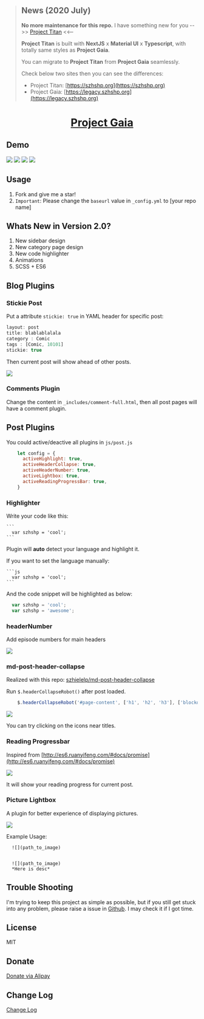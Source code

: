 


>
>## News (2020 July)
>
>**No more maintenance for this repo.** I have something new for you -->> [Project Titan](https://github.com/szhielelp/NextJS-BlogTemplate-ProjectTitan) <<--
>
>**Project Titan** is built with **NextJS** x **Material UI** x **Typescript**, with totally same styles as **Project Gaia**.
>
>You can migrate to **Project Titan** from **Project Gaia** seamlessly.
>
>Check below two sites then you can see the differences:
>
>- Project Titan: [https://szhshp.org](https://szhshp.org)
>- Project Gaia: [https://legacy.szhshp.org](https://legacy.szhshp.org)

<h1 align="center">
  <a href="https://github.com/szhielelp/JekyllTheme-ProjectGaia">
    Project Gaia
  </a>
</h1>


## Demo 

![](    _media/demo/1.png  )
![](    _media/demo/2.png  )
![](    _media/demo/3.png  )
![](    _media/demo/4.png  )




## Usage

1. Fork and give me a star!
1. `Important`: Please change the `baseurl` value in  `_config.yml` to [your repo name]


## Whats New in Version 2.0?

1. New sidebar design 
1. New category page design
1. New code highlighter
1. Animations
2. SCSS + ES6

## Blog Plugins

### Stickie Post

Put a attribute `stickie: true` in YAML header for specific post:

```js
layout: post
title: blablablalala
category : Comic
tags : [Comic, 10101]
stickie: true 
```

Then current post will show ahead of other posts.


![]( _media/post/stickyPost.png )


### Comments Plugin

Change the content in `_includes/comment-full.html`, then all post pages will have a comment plugin.

## Post Plugins

You could active/deactive all plugins in `js/post.js`

```javascript
    let config = {
      activeHighlight: true,
      activeHeaderCollapse: true,
      activeHeaderNumber: true,
      activeLightbox: true,
      activeReadingProgressBar: true,
    }
```


### Highlighter


Write your code like this:

    ```
      var szhshp = 'cool';
    ```

Plugin will **auto** detect your language and highlight it.

If you want to set the language manually:


    ```js
      var szhshp = 'cool';
    ```


And the code snippet will be highlighted as below:


```js
  var szhshp = 'cool';
  var szhshp = 'awesome';
```


### headerNumber

Add episode numbers for main headers

![]( _media/post/headerNumber.png )


### md-post-header-collapse

Realized with this repo: [    szhielelp/md-post-header-collapse  ](https://github.com/szhielelp/md-post-header-collapse)

Run `$.headerCollapseRobot()` after post loaded.

```js
    $.headerCollapseRobot('#page-content', ['h1', 'h2', 'h3'], ['blockquote']);
```

![]( _media/post/headerCollapse.png )

You can try clicking on the icons near titles.


### Reading Progressbar

Inspired from [http://es6.ruanyifeng.com/#docs/promise](http://es6.ruanyifeng.com/#docs/promise)

![]( _media/post/progressbar.png )

It will show your reading progress for current post.


### Picture Lightbox 

A plugin for better experience of displaying pictures.


![]( _media/post/lightbox.png )



Example Usage:

```
  ![](path_to_image)


  ![](path_to_image)
  *Here is desc*
```

## Trouble Shooting

I'm trying to keep this project as simple as possible, but if you still get stuck into any problem, please raise a issue in [Github](https://github.com/szhielelp/JekyllTheme-ProjectGaia). I may check it if I got time.


## License

MIT

## Donate

[   Donate via Alipay    ](http://szhshp.org/about.html)

## Change Log

[    Change Log   ](https://github.com/szhielelp/JekyllTheme-ProjectGaia#change-log)

